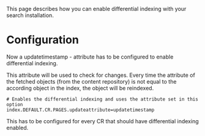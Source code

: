 This page describes how you can enable differential indexing with your search installation.

# Configuration #

Now a updatetimestamp - attribute has to be configured to enable differential indexing.

This attribute will be used to check for changes. Every time the attribute of the fetched objects (from the content repository) is not equal to the according object in the index, the object will be reindexed.

```
# Enables the differential indexing and uses the attribute set in this option
index.DEFAULT.CR.PAGES.updateattribute=updatetimestamp
```

This has to be configured for every CR that should have differential indexing enabled.